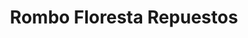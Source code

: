 ---
title: "Rombo Floresta Repuestos"
url: /ciudad-autonoma-de-buenos-aires/rombo-floresta-repuestos/
shop: piezas de automóviles
---